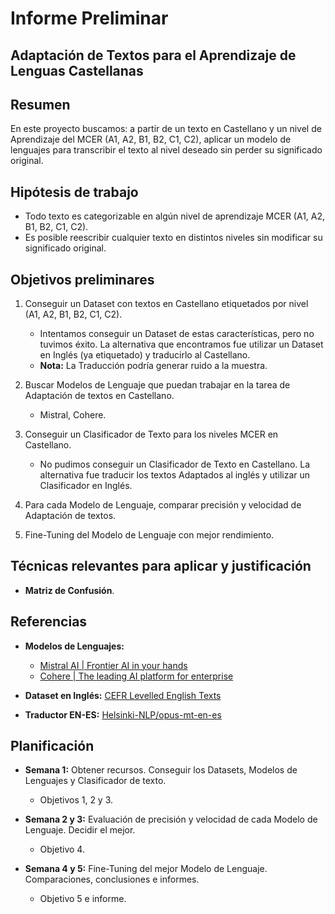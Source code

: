 # Informe Preliminar

## **Adaptación de Textos para el Aprendizaje de Lenguas Castellanas**

## Resumen
En este proyecto buscamos: a partir de un texto en Castellano y un nivel de Aprendizaje del MCER (A1, A2, B1, B2, C1, C2), aplicar un modelo de lenguajes para transcribir el texto al nivel deseado sin perder su significado original.

## Hipótesis de trabajo
- Todo texto es categorizable en algún nivel de aprendizaje MCER (A1, A2, B1, B2, C1, C2).
- Es posible reescribir cualquier texto en distintos niveles sin modificar su significado original.

## Objetivos preliminares
1. Conseguir un Dataset con textos en Castellano etiquetados por nivel (A1, A2, B1, B2, C1, C2).
   - Intentamos conseguir un Dataset de estas características, pero no tuvimos éxito. La alternativa que encontramos fue utilizar un Dataset en Inglés (ya etiquetado) y traducirlo al Castellano.
   - **Nota:** La Traducción podría generar ruido a la muestra.

2. Buscar Modelos de Lenguaje que puedan trabajar en la tarea de Adaptación de textos en Castellano.
   - Mistral, Cohere.

3. Conseguir un Clasificador de Texto para los niveles MCER en Castellano.
   - No pudimos conseguir un Clasificador de Texto en Castellano. La alternativa fue traducir los textos Adaptados al inglés y utilizar un Clasificador en Inglés.

4. Para cada Modelo de Lenguaje, comparar precisión y velocidad de Adaptación de textos.

5. Fine-Tuning del Modelo de Lenguaje con mejor rendimiento.

## Técnicas relevantes para aplicar y justificación
- **Matriz de Confusión**.

## Referencias
- **Modelos de Lenguajes:**
  - [Mistral AI | Frontier AI in your hands](https://mistral.ai/)
  - [Cohere | The leading AI platform for enterprise](https://huggingface.co/CohereForAI/aya-101)

- **Dataset en Inglés:** [CEFR Levelled English Texts](https://www.kaggle.com/datasets/amontgomerie/cefr-levelled-english-texts)
- **Traductor EN-ES:** [Helsinki-NLP/opus-mt-en-es](https://huggingface.co/Helsinki-NLP/opus-mt-en-es)

## Planificación
- **Semana 1:** Obtener recursos. Conseguir los Datasets, Modelos de Lenguajes y Clasificador de texto.
  - Objetivos 1, 2 y 3.

- **Semana 2 y 3:** Evaluación de precisión y velocidad de cada Modelo de Lenguaje. Decidir el mejor.
  - Objetivo 4.

- **Semana 4 y 5:** Fine-Tuning del mejor Modelo de Lenguaje. Comparaciones, conclusiones e informes.
  - Objetivo 5 e informe.